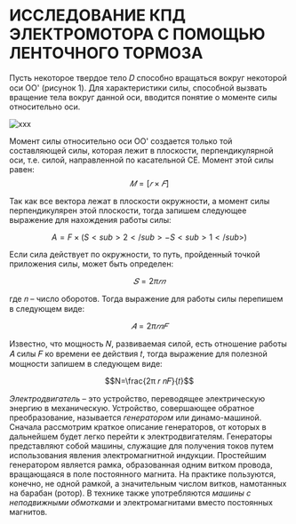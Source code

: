 # ИССЛЕДОВАНИЕ КПД ЭЛЕКТРОМОТОРА С ПОМОЩЬЮ ЛЕНТОЧНОГО ТОРМОЗА

Пусть некоторое твердое тело 𝐷 способно вращаться вокруг некоторой оси OO' (рисунок 1). 
Для характеристики силы, способной вызвать вращение тела вокруг данной оси, вводится понятие о моменте силы относительно оси.

![xxx](https://github.com/Af2024laba/Lections-mechanics/blob/main/%D0%9C%D0%95%D0%A5%D0%90%D0%9D%D0%98%D0%9A%D0%90/%D0%B2%D1%80%D0%B0%D1%89.png)

Момент силы относительно оси OO' создается только той составляющей силы, которая лежит в плоскости, перпендикулярной оси, т.е. силой, направленной по касательной CE. Момент этой силы равен: 
$$𝑀 = [𝑟 × 𝐹 ]$$

Так как все вектора лежат в плоскости окружности, а момент силы перпендикулярен этой плоскости, тогда запишем следующее выражение для нахождения работы силы:

$$A=F×(S<sub>2</sub>-S<sub>1</sub>)$$

Если сила действует по окружности, то путь, пройденный точкой приложения силы, может быть определен:

$$𝑆=2π 𝑟 𝑛$$

где 𝑛 – число оборотов. Тогда выражение для работы силы перепишем в следующем виде:

$$𝐴=2π 𝑟 𝑛 𝐹$$

Известно, что мощность 𝑁, развиваемая силой, есть отношение работы 𝐴 силы 𝐹 ко времени ее действия 𝑡, тогда выражение для полезной мощности запишем в следующем виде:

$$N=\frac{2π 𝑟 𝑛𝐹}{𝑡}$$

*Электродвигатель* – это устройство, переводящее электрическую энергию в механическую. Устройство, совершающее обратное преобразование, называется *генератором* или динамо-машиной. Сначала рассмотрим краткое описание генераторов, от которых в дальнейшем будет легко перейти к электродвигателям. Генераторы представляют собой машины, служащие для получения токов путем использования явления электромагнитной индукции. Простейшим генератором является рамка, образованная одним витком провода, вращающаяся в поле постоянного магнита. На практике пользуются, конечно, не одной рамкой, а значительным числом витков, намотанных на барабан (ротор). В технике также употребляются *машины с неподвижными обмотками* и электромагнитами вместо постоянных магнитов.








